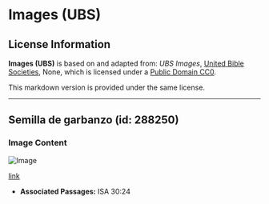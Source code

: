 # Images (UBS)

## License Information

**Images (UBS)** is based on and adapted from: _UBS Images_, [United Bible Societies](https://unitedbiblesocieties.org/), None, which is licensed under a [Public Domain CC0](https://creativecommons.org/public-domain/cc0/).

This markdown version is provided under the same license.



--------------------------------

## Semilla de garbanzo (id: 288250)

### Image Content

![Image](https://cdn.aquifer.bible/aquifer-content/resources/Media/WEB-0126_chickpeaseed.jpg)

[link](https://cdn.aquifer.bible/aquifer-content/resources/Media/WEB-0126_chickpeaseed.jpg)

* **Associated Passages:** ISA 30:24

